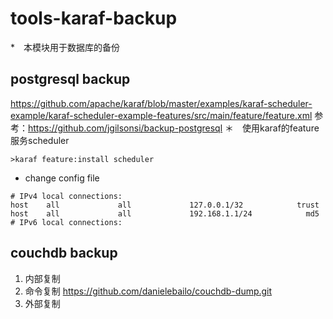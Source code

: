 # tools-karaf-backup
*　本模块用于数据库的备份
## postgresql backup
https://github.com/apache/karaf/blob/master/examples/karaf-scheduler-example/karaf-scheduler-example-features/src/main/feature/feature.xml
参考：https://github.com/jgilsonsi/backup-postgresql
＊　使用karaf的feature服务scheduler
```
>karaf feature:install scheduler

```
* change config file
```
# IPv4 local connections:
host    all             all             127.0.0.1/32            trust
host    all             all             192.168.1.1/24            md5
# IPv6 local connections:
```
## couchdb backup
1. 内部复制
2. 命令复制
https://github.com/danielebailo/couchdb-dump.git
3. 外部复制





